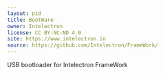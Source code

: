 ```yaml
---
layout: pid
title: BootWare
owner: Intelectron
license: CC BY-NC-ND 4.0
site: https://www.intelectron.in
source: https://github.com/Intelectron/FrameWork/
---
```

USB bootloader for Intelectron FrameWork